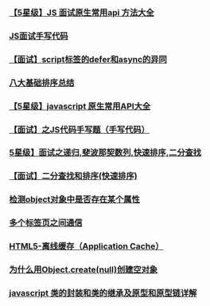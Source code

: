 ### [【5星级】JS 面试原生常用api 方法大全 ](https://github.com/libin1991/libin_Blog/issues/476)
### [JS面试手写代码](https://juejin.im/post/5acd9a0e5188257cc20da322)
### [【面试】script标签的defer和async的异同](https://github.com/libin1991/libin_Blog/issues/510)
### [八大基础排序总结](https://github.com/libin1991/libin_Blog/issues/455)
### [【5星级】javascript 原生常用API大全](https://github.com/libin1991/libin_Blog/issues/412)
### [【面试】之JS代码手写题（手写代码）](https://github.com/libin1991/libin_Blog/issues/388)
### [5星级】面试之递归,斐波那契数列,快速排序,二分查找](https://github.com/libin1991/libin_Blog/issues/265)
### [【面试】二分查找和排序(快速排序)](https://github.com/libin1991/libin_Blog/issues/376)
### [检测object对象中是否存在某个属性](https://github.com/libin1991/libin_Blog/issues/210)
### [多个标签页之间通信](https://juejin.im/post/5acdba01f265da23826e5633)
### [HTML5-离线缓存（Application Cache）](https://github.com/libin1991/libin_Blog/issues/523)
### [为什么用Object.create(null)创建空对象](https://github.com/libin1991/libin_Blog/issues/524)
### [javascript 类的封装和类的继承及原型和原型链详解](https://github.com/libin1991/libin_Blog/issues/525)

